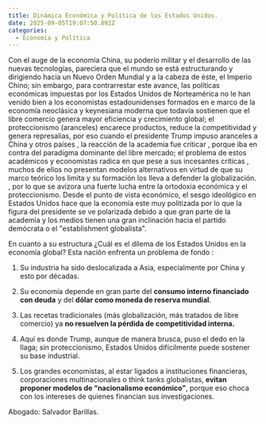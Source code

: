 ```yaml
---
title: Dinámica Económica y Política de los Estados Unidos.
date: 2025-09-05T19:07:50.892Z
categories:
  - Economía y Política
---
```

Con el auge de la economía China, su poderío militar y el desarrollo de las nuevas tecnologías, pareciera que el mundo se está estructurando y dirigiendo hacia un Nuevo Orden Mundial y a la cabeza de éste, el Imperio Chino; sin embargo, para contrarrestar este avance, las políticas económicas impuestas por los Estados Unidos de Norteamérica no le han venido bien a los economistas estadounidenses formados en e marco de la economía neoclásica y keynesiana moderna  que todavía sostienen que el libre comercio genera mayor eficiencia y crecimiento global; el proteccionismo (aranceles) encarece productos, reduce la competitividad y genera represalias, por eso cuando el presidente Trump impuso aranceles a China y otros países , la reacción de la academia fue criticar , porque iba en contra del paradigma dominante del libre mercado; el problema de estos académicos y economistas radica en que pese a sus incesantes críticas , muchos de ellos no presentan modelos alternativos en virtud de que su marco teórico los limita y su formación los lleva a defender la globalización. , por lo que se avizora una fuerte lucha entre la ortodoxia económica y el proteccionismo. Desde el punto de vista económico, el sesgo ideológico en Estados Unidos hace que la economía este muy politizada por lo que la figura del presidente se ve polarizada debido a que gran parte de la academia y los medios tienen una gran inclinación hacia el partido demócrata o el "establishment globalista".   

En cuanto a su estructura ¿Cuál es el dilema de los Estados Unidos en la economía global? Esta nación enfrenta un problema de fondo :

1. Su industria ha sido deslocalizada a Asia, especialmente por China y esto por décadas.  

2. Su economía depende en gran parte del **consumo interno financiado con deuda** y del **dólar como moneda de reserva mundial**.

3. Las recetas tradicionales (más globalización, más tratados de libre comercio) ya **no resuelven la pérdida de competitividad interna.**

4. Aquí es donde Trump, aunque de manera brusca, puso el dedo en la llaga; sin proteccionismo, Estados Unidos difícilmente puede sostener su base industrial. 

5. Los grandes economistas, al estar ligados a instituciones financieras, corporaciones multinacionales o think tanks globalistas, **evitan proponer modelos de “nacionalismo económico”**, porque eso choca con los intereses de quienes financian sus investigaciones.



Abogado: Salvador Barillas.
